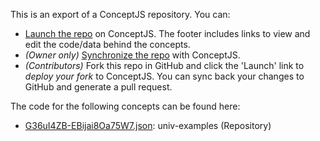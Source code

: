 This is an export of a ConceptJS repository. You can: 
- [Launch the repo](http://localhost:8085/launch) on ConceptJS. The footer includes links to view and edit the code/data behind the concepts. 
- *(Owner only)* [Synchronize the repo](http://localhost:8085?mode=manage) with ConceptJS. 
- *(Contributors)* Fork this repo in GitHub and click the 'Launch' link to *deploy your fork* to ConceptJS. You can sync back your changes to GitHub and generate a pull request.

The code for the following concepts can be found here: 

- [G36uI4ZB\-EBijai8Oa75W7.json](G36uI4ZB-EBijai8Oa75W7.json): univ\-examples \(Repository\)
